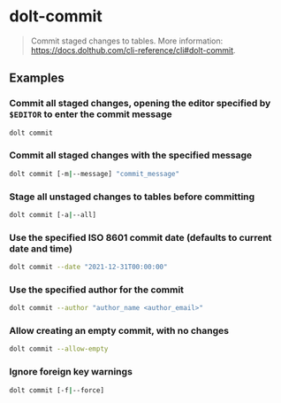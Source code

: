 # dolt-commit

> Commit staged changes to tables. More information: <https://docs.dolthub.com/cli-reference/cli#dolt-commit>.

## Examples

### Commit all staged changes, opening the editor specified by `$EDITOR` to enter the commit message

```bash
dolt commit
```

### Commit all staged changes with the specified message

```bash
dolt commit [-m|--message] "commit_message"
```

### Stage all unstaged changes to tables before committing

```bash
dolt commit [-a|--all]
```

### Use the specified ISO 8601 commit date (defaults to current date and time)

```bash
dolt commit --date "2021-12-31T00:00:00"
```

### Use the specified author for the commit

```bash
dolt commit --author "author_name <author_email>"
```

### Allow creating an empty commit, with no changes

```bash
dolt commit --allow-empty
```

### Ignore foreign key warnings

```bash
dolt commit [-f|--force]
```
